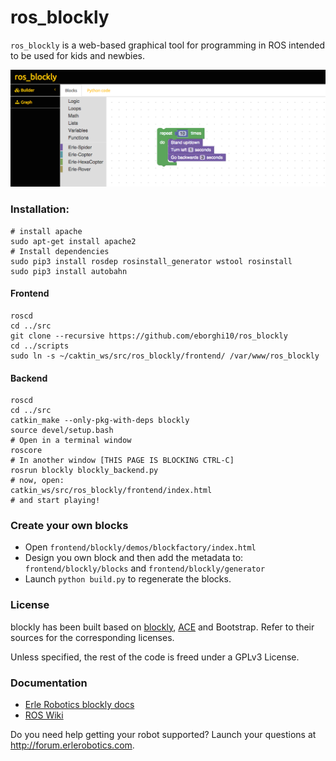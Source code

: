 # ros_blockly

`ros_blockly` is a web-based graphical tool for programming in ROS intended to be used for kids and newbies.

![](img/ROSimple-peek.png)

### Installation:

```
# install apache
sudo apt-get install apache2
# Install dependencies
sudo pip3 install rosdep rosinstall_generator wstool rosinstall
sudo pip3 install autobahn
```

#### Frontend
```
roscd
cd ../src
git clone --recursive https://github.com/eborghi10/ros_blockly
cd ../scripts
sudo ln -s ~/caktin_ws/src/ros_blockly/frontend/ /var/www/ros_blockly
```

#### Backend
```
roscd
cd ../src
catkin_make --only-pkg-with-deps blockly
source devel/setup.bash
# Open in a terminal window
roscore
# In another window [THIS PAGE IS BLOCKING CTRL-C]
rosrun blockly blockly_backend.py
# now, open:
catkin_ws/src/ros_blockly/frontend/index.html
# and start playing!
```

### Create your own blocks
- Open `frontend/blockly/demos/blockfactory/index.html`
- Design you own block and then add the metadata to: `frontend/blockly/blocks` and `frontend/blockly/generator`
- Launch `python build.py` to regenerate the blocks.

### License
blockly has been built based on [blockly](http://github.com/erlerobot/blockly), [ACE](http://github.com/erlerobot/ace-builds) and Bootstrap. Refer to their sources for the corresponding licenses.

Unless specified, the rest of the code is freed under a GPLv3 License.

### Documentation
- [Erle Robotics blockly docs](http://erlerobotics.com/docs/ROS/blockly/Intro.html)
- [ROS Wiki](http://wiki.ros.org/blockly)

Do you need help getting your robot supported? Launch your questions at http://forum.erlerobotics.com.
